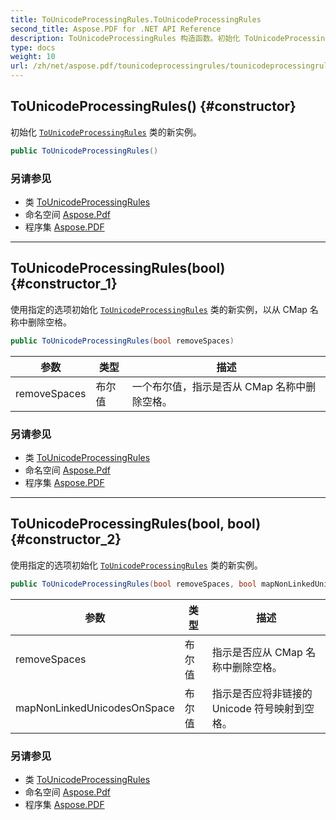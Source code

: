 ```yaml
---
title: ToUnicodeProcessingRules.ToUnicodeProcessingRules
second_title: Aspose.PDF for .NET API Reference
description: ToUnicodeProcessingRules 构造函数。初始化 ToUnicodeProcessingRules 类的新实例
type: docs
weight: 10
url: /zh/net/aspose.pdf/tounicodeprocessingrules/tounicodeprocessingrules/
---
```

## ToUnicodeProcessingRules() {#constructor}

初始化 [`ToUnicodeProcessingRules`](../) 类的新实例。

```csharp
public ToUnicodeProcessingRules()
```

### 另请参见

* 类 [ToUnicodeProcessingRules](../)
* 命名空间 [Aspose.Pdf](../../../aspose.pdf/)
* 程序集 [Aspose.PDF](../../../)

---

## ToUnicodeProcessingRules(bool) {#constructor_1}

使用指定的选项初始化 [`ToUnicodeProcessingRules`](../) 类的新实例，以从 CMap 名称中删除空格。

```csharp
public ToUnicodeProcessingRules(bool removeSpaces)
```

| 参数 | 类型 | 描述 |
| --- | --- | --- |
| removeSpaces | 布尔值 | 一个布尔值，指示是否从 CMap 名称中删除空格。 |

### 另请参见

* 类 [ToUnicodeProcessingRules](../)
* 命名空间 [Aspose.Pdf](../../../aspose.pdf/)
* 程序集 [Aspose.PDF](../../../)

---

## ToUnicodeProcessingRules(bool, bool) {#constructor_2}

使用指定的选项初始化 [`ToUnicodeProcessingRules`](../) 类的新实例。

```csharp
public ToUnicodeProcessingRules(bool removeSpaces, bool mapNonLinkedUnicodesOnSpace)
```

| 参数 | 类型 | 描述 |
| --- | --- | --- |
| removeSpaces | 布尔值 | 指示是否应从 CMap 名称中删除空格。 |
| mapNonLinkedUnicodesOnSpace | 布尔值 | 指示是否应将非链接的 Unicode 符号映射到空格。 |

### 另请参见

* 类 [ToUnicodeProcessingRules](../)
* 命名空间 [Aspose.Pdf](../../../aspose.pdf/)
* 程序集 [Aspose.PDF](../../../)